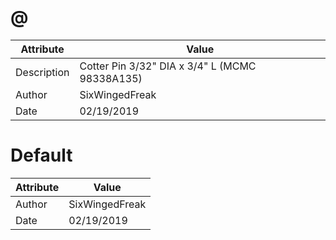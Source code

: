 # @
| Attribute | Value |
| ---  | ---     |
| Description | Cotter Pin 3/32&quot; DIA x 3/4&quot; L (MCMC 98338A135) |
| Author | SixWingedFreak |
| Date | 02/19/2019 |
# Default
| Attribute | Value |
| ---  | ---     |
| Author | SixWingedFreak |
| Date | 02/19/2019 |

